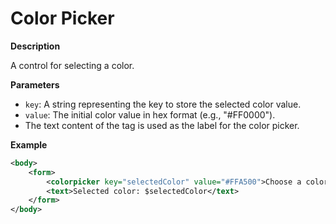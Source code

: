 # Color Picker

**Description**

A control for selecting a color.

**Parameters**

- `key`: A string representing the key to store the selected color value.
- `value`: The initial color value in hex format (e.g., "#FF0000").
- The text content of the tag is used as the label for the color picker.

**Example**

```xml
<body>
    <form>
        <colorpicker key="selectedColor" value="#FFA500">Choose a color</colorpicker>
        <text>Selected color: $selectedColor</text>
    </form>
</body>
```
